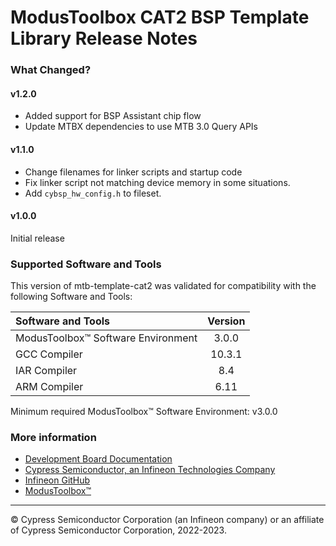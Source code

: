 # ModusToolbox CAT2 BSP Template Library Release Notes

### What Changed?
#### v1.2.0
* Added support for BSP Assistant chip flow
* Update MTBX dependencies to use MTB 3.0 Query APIs
#### v1.1.0
* Change filenames for linker scripts and startup code
* Fix linker script not matching device memory in some situations.
* Add `cybsp_hw_config.h` to fileset.
#### v1.0.0
Initial release

### Supported Software and Tools
This version of mtb-template-cat2 was validated for compatibility with the following Software and Tools:

| Software and Tools                        | Version |
| :---                                      | :----:  |
| ModusToolbox™ Software Environment        | 3.0.0   |
| GCC Compiler                              | 10.3.1  |
| IAR Compiler                              | 8.4     |
| ARM Compiler                              | 6.11    |

Minimum required ModusToolbox™ Software Environment: v3.0.0

### More information
* [Development Board Documentation](https://www.cypress.com/documentation/development-kitsboards)
* [Cypress Semiconductor, an Infineon Technologies Company](https://www.cypress.com)
* [Infineon GitHub](https://github.com/infineon)
* [ModusToolbox™](https://www.cypress.com/products/modustoolbox-software-environment)

---
© Cypress Semiconductor Corporation (an Infineon company) or an affiliate of Cypress Semiconductor Corporation, 2022-2023.

